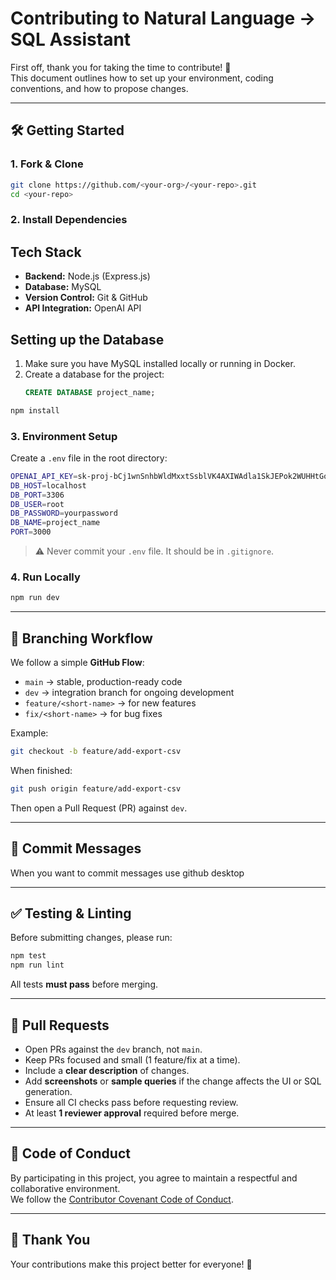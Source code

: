 # Contributing to Natural Language → SQL Assistant

First off, thank you for taking the time to contribute! 🎉  
This document outlines how to set up your environment, coding conventions, and how to propose changes.

---

## 🛠 Getting Started

### 1. Fork & Clone
```bash
git clone https://github.com/<your-org>/<your-repo>.git
cd <your-repo>
```

### 2. Install Dependencies
## Tech Stack
- **Backend:** Node.js (Express.js)
- **Database:** MySQL
- **Version Control:** Git & GitHub
- **API Integration:** OpenAI API

## Setting up the Database
1. Make sure you have MySQL installed locally or running in Docker.
2. Create a database for the project:
   ```sql
   CREATE DATABASE project_name;

```bash
npm install
```

### 3. Environment Setup
Create a `.env` file in the root directory:

```bash
OPENAI_API_KEY=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
DB_HOST=localhost
DB_PORT=3306
DB_USER=root
DB_PASSWORD=yourpassword
DB_NAME=project_name
PORT=3000
```

> ⚠️ Never commit your `.env` file. It should be in `.gitignore`.

### 4. Run Locally 
```bash
npm run dev 
```

---

## 🌳 Branching Workflow

We follow a simple **GitHub Flow**:

- `main` → stable, production-ready code  
- `dev` → integration branch for ongoing development  
- `feature/<short-name>` → for new features  
- `fix/<short-name>` → for bug fixes  

Example:
```bash
git checkout -b feature/add-export-csv
```

When finished:
```bash
git push origin feature/add-export-csv
```
Then open a Pull Request (PR) against `dev`.

---

## 📝 Commit Messages



When you want to commit messages use github desktop

---

## ✅ Testing & Linting

Before submitting changes, please run:

```bash
npm test
npm run lint
```

All tests **must pass** before merging.

---

## 🔄 Pull Requests

- Open PRs against the `dev` branch, not `main`.  
- Keep PRs focused and small (1 feature/fix at a time).  
- Include a **clear description** of changes.  
- Add **screenshots** or **sample queries** if the change affects the UI or SQL generation.  
- Ensure all CI checks pass before requesting review.  
- At least **1 reviewer approval** required before merge.



---

## 🤝 Code of Conduct

By participating in this project, you agree to maintain a respectful and collaborative environment.  
We follow the [Contributor Covenant Code of Conduct](https://www.contributor-covenant.org/).

---

## 🙏 Thank You

Your contributions make this project better for everyone! 🚀
